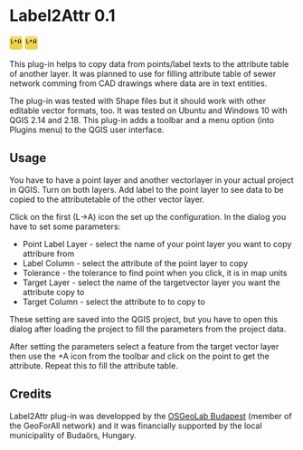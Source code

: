 Label2Attr 0.1
==============

![icon](icon.png) ![icon](icon.png)

This plug-in helps to copy data from points/label texts to the attribute table of another layer. It was planned to use for filling attribute table of sewer network comming from CAD drawings where data are in text entities.

The plug-in was tested with Shape files but it should work with other editable vector formats, too. It was tested on Ubuntu and Windows 10 with QGIS 2.14 and 2.18.
This plug-in adds a toolbar and a menu option (into Plugins menu) to the QGIS user interface.

Usage
-----

You have to have a point layer and another vectorlayer in your actual project in QGIS. Turn on both layers. Add label to the point layer to see data to be copied to the attributetable of the other vector layer.

Click on the first (L->A) icon the set up the configuration. In the dialog you have to set some parameters:

+ Point Label Layer - select the name of your point layer you want to copy attribure from
+ Label Column - select the attribute of the point layer to copy
+ Tolerance - the tolerance to find point when you click, it is in map units
+ Target Layer - select the name of the targetvector layer you want the attribute copy to
+ Target Column - select the attribute to to copy to

These setting are saved into the QGIS project, but you have to open this dialog after loading the project to fill the parameters from the project data.

After setting the parameters select a feature from the target vector layer then use the +A icon from the toolbar and click on the point to get the attribute. Repeat this to fill the attribute table.

Credits
-------

Label2Attr plug-in was developped by the [OSGeoLab Budapest](http://www.agt.bme.hu/osgeolab/index.php?page=start&lang=en) (member of the GeoForAll network) and it was financially supported by the local municipality of Budaörs, Hungary.
